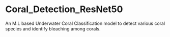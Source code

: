 # Coral_Detection_ResNet50
 An M.L based Underwater Coral Classification model to detect various coral species and identify bleaching among corals.
